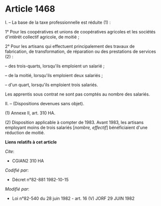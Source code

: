 # Article 1468

I. – La base de la taxe professionnelle est réduite (1) :

1° Pour les coopératives et unions de coopératives agricoles et les sociétés d'intêrêt collectif agricole, de moitié ;

2° Pour les artisans qui effectuent principalement des travaux de fabrication, de transformation, de réparation ou des
prestations de services (2) :

– des trois-quarts, lorsqu'ils emploient un salarié ;

– de la moitié, lorsqu'ils emploient deux salariés ;

– d'un quart, lorsqu'ils emploient trois salariés.

Les apprentis sous contrat ne sont pas comptés au nombre des salariés.

II. – (Dispositions devenues sans objet).

(1) Annexe II, art. 310 HA.

(2) Disposition applicable à compter de 1983. Avant 1983, les artisans employant moins de trois salariés [*nombre, effectif*]
bénéficiaient d'une réduction de moitié.

**Liens relatifs à cet article**

_Cite_:

  - CGIAN2 310 HA

_Codifié par_:

  - Décret n°82-881 1982-10-15

_Modifié par_:

  - Loi n°82-540 du 28 juin 1982 - art. 16 (V) JORF 29 JUIN 1982
